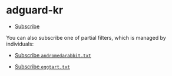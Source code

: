 # adguard-kr

- [Subscribe](https://subscribe.adblockplus.org/?location=https://github.com/unchartedsky/adguard-kr/raw/master/adguard-kr.txt&title=AdguardKR)

You can also subscribe one of partial filters, which is managed by individuals:

- [Subscribe `andromedarabbit.txt`](https://subscribe.adblockplus.org/?location=https://github.com/unchartedsky/adguard-kr/raw/master/filters/andromedarabbit.txt&title=AndromedaRabbit)

- [Subscribe `eggtart.txt`](https://subscribe.adblockplus.org/?location=https://github.com/unchartedsky/adguard-kr/raw/master/filters/eggtart.txt&title=EggTart)

